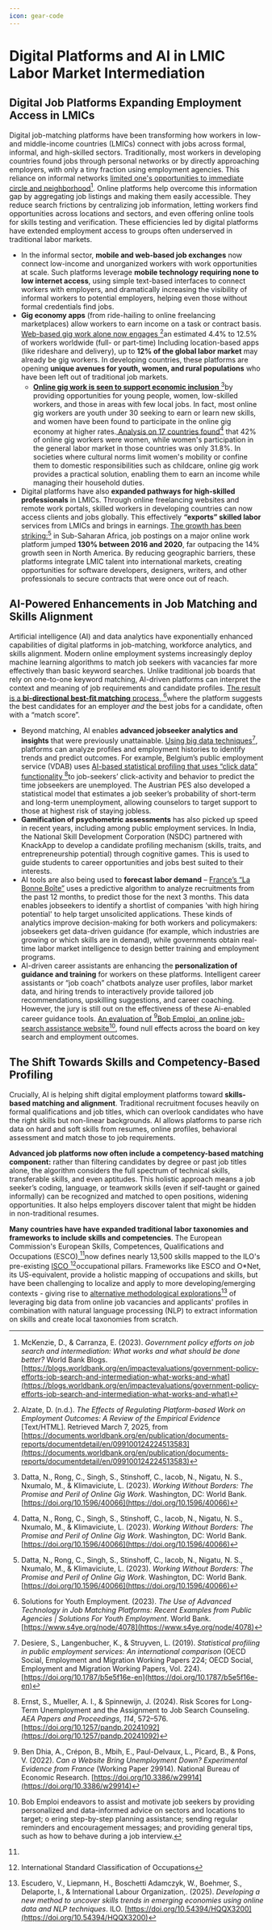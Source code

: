 ```yaml
---
icon: gear-code
---
```


# Digital Platforms and AI in LMIC Labor Market Intermediation

## Digital Job Platforms Expanding Employment Access in LMICs

Digital job-matching platforms have been transforming how workers in low- and middle-income countries (LMICs) connect with jobs across formal, informal, and high-skilled sectors. Traditionally, most workers in developing countries found jobs through personal networks or by directly approaching employers, with only a tiny fraction using employment agencies​. This reliance on informal networks [limited one's opportunities to immediate circle and neighborhood](#user-content-fn-1)[^1]​. Online platforms help overcome this information gap by aggregating job listings and making them easily accessible. They reduce search frictions by centralizing job information, letting workers find opportunities across locations and sectors, and even offering online tools for skills testing and verification. These efficiencies led by digital platforms have extended employment access to groups often underserved in traditional labor markets.&#x20;

* In the informal sector, **mobile and web-based job exchanges** now connect low-income and unorganized workers with work opportunities at scale. Such platforms leverage **mobile technology requiring none to low internet access**, using simple text-based interfaces to connect workers with employers, and dramatically increasing the visibility of informal workers to potential employers, helping even those without formal credentials find jobs.&#x20;
* **Gig economy apps** (from ride-hailing to online freelancing marketplaces) allow workers to earn income on a task or contract basis. [Web-based gig work alone now engages ](#user-content-fn-2)[^2]an estimated 4.4% to 12.5% of workers worldwide (full- or part-time) Including location-based apps (like rideshare and delivery), up to **12% of the global labor market** may already be gig workers. In developing countries, these platforms are opening **unique avenues for youth, women, and rural populations** who have been left out of traditional job markets​.&#x20;
  * [**Online gig work is seen to support economic inclusion** ](#user-content-fn-3)[^3]by providing opportunities for young people, women, low-skilled workers, and those in areas with few local jobs​. In fact, most online gig workers are youth under 30 seeking to earn or learn new skills, and women have been found to participate in the online gig economy at higher rates.[ Analysis on 17 countries found](#user-content-fn-3)[^3] that 42% of online gig workers were women, while women's participation in the general labor market in those countries was only 31.8%. In societies where cultural norms limit women's mobility or confine them to domestic responsibilities such as childcare, online gig work provides a practical solution, enabling them to earn an income while managing their household duties.
* Digital platforms have also **expanded pathways for high-skilled professionals** in LMICs. Through online freelancing websites and remote work portals, skilled workers in developing countries can now access clients and jobs globally. This effectively **“exports” skilled labor** services from LMICs and brings in earnings. [The growth has been striking:](#user-content-fn-3)[^3] in Sub-Saharan Africa, job postings on a major online work platform jumped **130% between 2016 and 2020**, far outpacing the 14% growth seen in North America. By reducing geographic barriers, these platforms integrate LMIC talent into international markets, creating opportunities for software developers, designers, writers, and other professionals to secure contracts that were once out of reach.

## AI-Powered Enhancements in Job Matching and Skills Alignment

Artificial intelligence (AI) and data analytics  have exponentially enhanced capabilities of digital platforms in job-matching, workforce analytics, and skills alignment. Modern online employment systems increasingly deploy machine learning algorithms to match job seekers with vacancies far more effectively than basic keyword searches. Unlike traditional job boards that rely on one-to-one keyword matching, AI-driven platforms can interpret the context and meaning of job requirements and candidate profiles. [The result is a **bi-directional best-fit matching** process, ](#user-content-fn-4)[^4]where the platform suggests the best candidates for an employer _and_ the best jobs for a candidate, often with a “match score”.

* Beyond matching, AI enables **advanced jobseeker analytics and insights** that were previously unattainable. [Using big data techniques](#user-content-fn-5)[^5], platforms can analyze profiles and employment histories to identify trends and predict outcomes. For example, Belgium’s public employment service (VDAB) uses [AI-based statistical profiling that uses “click data” functionality ](#user-content-fn-6)[^6]to job-seekers’ click-activity and behavior to predict the time jobseekers are unemployed. The Austrian PES also developed a statistical model that estimates a job seeker’s probability of short-term and long-term unemployment, allowing counselors to target support to those at highest risk of staying jobless.&#x20;
* **Gamification of psychometric assessments** has also picked up speed in recent years, including among public employment services. In India, the National Skill Development Corporation (NSDC) partnered with KnackApp to develop a candidate profiling mechanism (skills, traits, and entrepreneurship potential) through cognitive games. This is used to guide students to career opportunities and jobs best suited to their interests.
* AI tools are also being used to **forecast labor demand** – [France’s “La Bonne Boîte”](https://labonneboite.francetravail.fr/questions-frequentes) uses a predictive algorithm to analyze recruitments from the past 12 months, to predict those for the next 3 months. This data enables jobseekers to identify a shortlist of companies 'with high hiring potential' to help target unsolicited applications. These kinds of analytics improve decision-making for both workers and policymakers: jobseekers get data-driven guidance (for example, which industries are growing or which skills are in demand), while governments obtain real-time labor market intelligence to design better training and employment programs.
* AI-driven career assistants are enhancing the **personalization of guidance and training** for workers on these platforms. Intelligent career assistants or “job coach” chatbots analyze user profiles, labor market data, and hiring trends to interactively provide tailored job recommendations, upskilling suggestions, and career coaching. However, the jury is still out on the effectiveness of these Ai-enabled career guidance tools. [An evaluation of ](#user-content-fn-7)[^7][Bob Emploi, an online job-search assistance website](#user-content-fn-8)[^8], found null effects across the board on key search and employment outcomes.

## The Shift Towards Skills and Competency-Based Profiling&#x20;

Crucially, AI is helping shift digital employment platforms toward **skills-based matching and alignment**. Traditional recruitment focuses heavily on formal qualifications and job titles, which can overlook candidates who have the right skills but non-linear backgrounds. AI allows platforms to parse rich data on hard and soft skills from resumes, online profiles, behavioral assessment and match those to job requirements​.&#x20;

**Advanced job platforms now often include a competency-based matching component:** rather than filtering candidates by degree or past job titles alone, the algorithm considers the full spectrum of technical skills, transferable skills, and even aptitudes. This holistic approach means a job seeker’s coding, language, or teamwork skills (even if self-taught or gained informally) can be recognized and matched to open positions, widening opportunities. It also helps employers discover talent that might be hidden in non-traditional resumes.&#x20;

**Many countries have have expanded traditional labor taxonomies and frameworks to include skills and competencies**. The European Commission's European Skills, Competences, Qualifications and Occupations (ESCO)[ ](#user-content-fn-9)[^9]now defines nearly 13,500 skills mapped to the ILO's pre-existing [ISCO ](#user-content-fn-10)[^10]occupational pillars. Frameworks like ESCO and O\*Net, its US-equivalent, provide a holistic mapping of occupations and skills, but have been challenging to localize and apply to more developing/emerging contexts - giving rise to [alternative methodological explorations](#user-content-fn-11)[^11] of leveraging big data from online job vacancies and applicants' profiles in combination with natural language processing (NLP) to extract information on skills and create local taxonomies from scratch.&#x20;

[^1]: McKenzie, D., & Carranza, E. (2023). _Government policy efforts on job search and intermediation: What works and what should be done better?_ World Bank Blogs. [https://blogs.worldbank.org/en/impactevaluations/government-policy-efforts-job-search-and-intermediation-what-works-and-what](https://blogs.worldbank.org/en/impactevaluations/government-policy-efforts-job-search-and-intermediation-what-works-and-what)

[^2]: Alzate, D. (n.d.). _The Effects of Regulating Platform-based Work on Employment Outcomes: A Review of the Empirical Evidence_ \[Text/HTML]. Retrieved March 7, 2025, from [https://documents.worldbank.org/en/publication/documents-reports/documentdetail/en/099100124224513583](https://documents.worldbank.org/en/publication/documents-reports/documentdetail/en/099100124224513583)

[^3]: Datta, N., Rong, C., Singh, S., Stinshoff, C., Iacob, N., Nigatu, N. S., Nxumalo, M., & Klimaviciute, L. (2023). _Working Without Borders: The Promise and Peril of Online Gig Work_. Washington, DC: World Bank. [https://doi.org/10.1596/40066](https://doi.org/10.1596/40066)

[^4]: Solutions for Youth Employment. (2023). _The Use of Advanced Technology in Job Matching Platforms: Recent Examples from Public Agencies | Solutions For Youth Employment_. World Bank. [https://www.s4ye.org/node/4078](https://www.s4ye.org/node/4078)

[^5]: Desiere, S., Langenbucher, K., & Struyven, L. (2019). _Statistical profiling in public employment services: An international comparison_ (OECD Social, Employment and Migration Working Papers 224; OECD Social, Employment and Migration Working Papers, Vol. 224). [https://doi.org/10.1787/b5e5f16e-en](https://doi.org/10.1787/b5e5f16e-en)

[^6]: Ernst, S., Mueller, A. I., & Spinnewijn, J. (2024). Risk Scores for Long-Term Unemployment and the Assignment to Job Search Counseling. _AEA Papers and Proceedings_, _114_, 572–576. [https://doi.org/10.1257/pandp.20241092](https://doi.org/10.1257/pandp.20241092)

[^7]: Ben Dhia, A., Crépon, B., Mbih, E., Paul-Delvaux, L., Picard, B., & Pons, V. (2022). _Can a Website Bring Unemployment Down? Experimental Evidence from France_ (Working Paper 29914). National Bureau of Economic Research. [https://doi.org/10.3386/w29914](https://doi.org/10.3386/w29914)

[^8]: Bob Emploi endeavors to assist and motivate job seekers by providing personalized and data-informed advice on sectors and locations to target; o ering step-by-step planning assistance; sending regular reminders and encouragement messages; and providing general tips, such as how to behave during a job interview.

[^9]: 

[^10]: International Standard Classification of Occupations

[^11]: Escudero, V., Liepmann, H., Boschetti Adamczyk, W., Boehmer, S., Delaporte, I., & International Labour Organization,. (2025). _Developing a new method to uncover skills trends in emerging economies using online data and NLP techniques_. ILO. [https://doi.org/10.54394/HQQX3200](https://doi.org/10.54394/HQQX3200)
